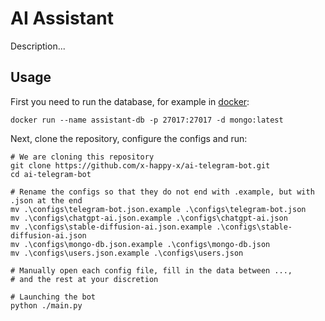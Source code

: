 # AI Assistant

Description...

## Usage

First you need to run the database, for example in [docker](https://docs.docker.com/engine/install/):
```
docker run --name assistant-db -p 27017:27017 -d mongo:latest
```

Next, clone the repository, configure the configs and run:
```
# We are cloning this repository
git clone https://github.com/x-happy-x/ai-telegram-bot.git
cd ai-telegram-bot

# Rename the configs so that they do not end with .example, but with .json at the end
mv .\configs\telegram-bot.json.example .\configs\telegram-bot.json
mv .\configs\chatgpt-ai.json.example .\configs\chatgpt-ai.json
mv .\configs\stable-diffusion-ai.json.example .\configs\stable-diffusion-ai.json
mv .\configs\mongo-db.json.example .\configs\mongo-db.json
mv .\configs\users.json.example .\configs\users.json

# Manually open each config file, fill in the data between ...,
# and the rest at your discretion

# Launching the bot
python ./main.py
```